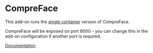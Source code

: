 # CompreFace

This add-on runs the [single container](https://github.com/exadel-inc/CompreFace/issues/651) version of CompreFace.

CompreFace will be exposed on port 8000 - you can change this in the add-on configuration if another port is required.

[Documentation](https://github.com/exadel-inc/CompreFace#readme)
